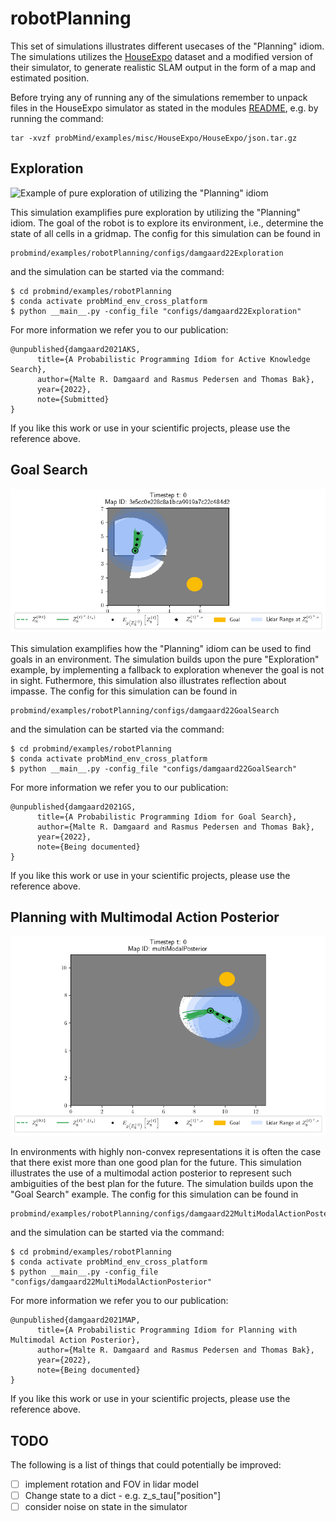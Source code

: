 # robotPlanning
This set of simulations illustrates different usecases of the "Planning" idiom. The simulations utilizes the [HouseExpo](https://github.com/TeaganLi/HouseExpo) dataset and a modified version of their simulator, to generate realistic SLAM output in the form of a map and estimated position.

Before trying any of running any of the simulations remember to unpack files in the HouseExpo simulator as stated in the modules [README](https://github.com/damgaardmr/HouseExpo#getting-started), e.g. by running the command:
```
tar -xvzf probMind/examples/misc/HouseExpo/HouseExpo/json.tar.gz
```

## Exploration
![Example of pure exploration of utilizing the "Planning" idiom](Exploration.gif)

This simulation examplifies pure exploration by utilizing the "Planning" idiom. The goal of the robot is to explore its environment, i.e., determine the state of all cells in a gridmap. The config for this simulation can be found in 
```
probmind/examples/robotPlanning/configs/damgaard22Exploration
```
and the simulation can be started via the command:
```
$ cd probmind/examples/robotPlanning
$ conda activate probMind_env_cross_platform
$ python __main__.py -config_file "configs/damgaard22Exploration"
```
For more information we refer you to our publication:
```
@unpublished{damgaard2021AKS,
      title={A Probabilistic Programming Idiom for Active Knowledge Search}, 
      author={Malte R. Damgaard and Rasmus Pedersen and Thomas Bak},
      year={2022},
      note={Submitted}
}
```
If you like this work or use in your scientific projects, please use the reference above.

## Goal Search
![Example of searching for goals utilizing the "Planning" idiom](GoalSearch.gif)

This simulation examplifies how the "Planning" idiom can be used to find goals in an environment. The simulation builds upon the pure "Exploration" example, by implementing a fallback to exploration whenever the goal is not in sight. Futhermore, this simulation also illustrates reflection about impasse. The config for this simulation can be found in 
```
probmind/examples/robotPlanning/configs/damgaard22GoalSearch
```
and the simulation can be started via the command:
```
$ cd probmind/examples/robotPlanning
$ conda activate probMind_env_cross_platform
$ python __main__.py -config_file "configs/damgaard22GoalSearch"
```
For more information we refer you to our publication:
```
@unpublished{damgaard2021GS,
      title={A Probabilistic Programming Idiom for Goal Search},  
      author={Malte R. Damgaard and Rasmus Pedersen and Thomas Bak},
      year={2022},
      note={Being documented}
}
```
If you like this work or use in your scientific projects, please use the reference above.


## Planning with Multimodal Action Posterior
![This is an example of a simulation](MultiModalActionPosterior1.gif)

In environments with highly non-convex representations it is often the case that there exist more than one good plan for the future. This simulation illustrates the use of a multimodal action posterior to represent such ambiguities of the best plan for the future. The simulation builds upon the "Goal Search" example.
The config for this simulation can be found in 
```
probmind/examples/robotPlanning/configs/damgaard22MultiModalActionPosterior
```
and the simulation can be started via the command:
```
$ cd probmind/examples/robotPlanning
$ conda activate probMind_env_cross_platform
$ python __main__.py -config_file "configs/damgaard22MultiModalActionPosterior"
```
For more information we refer you to our publication:
```
@unpublished{damgaard2021MAP,
      title={A Probabilistic Programming Idiom for Planning with Multimodal Action Posterior},  
      author={Malte R. Damgaard and Rasmus Pedersen and Thomas Bak},
      year={2022},
      note={Being documented}
}
```
If you like this work or use in your scientific projects, please use the reference above.

## TODO
The following is a list of things that could potentially be improved:
- [ ] implement rotation and FOV in lidar model
- [ ] Change state to a dict - e.g. z_s_tau["position"]
- [ ] consider noise on state in the simulator